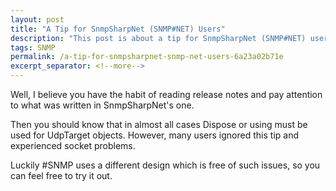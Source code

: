 ```yaml
---
layout: post
title: "A Tip for SnmpSharpNet (SNMP#NET) Users"
description: "This post is about a tip for SnmpSharpNet (SNMP#NET) users."
tags: SNMP
permalink: /a-tip-for-snmpsharpnet-snmp-net-users-6a23a02b71e
excerpt_separator: <!--more-->
---
```

Well, I believe you have the habit of reading release notes and pay attention to what was written in SnmpSharpNet's one.

Then you should know that in almost all cases Dispose or using must be used for UdpTarget objects. However, many users ignored this tip and experienced socket problems.

Luckily #SNMP uses a different design which is free of such issues, so you can feel free to try it out.
<!--more-->